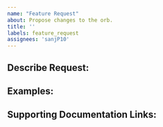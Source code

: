 ```yaml
---
name: "Feature Request"
about: Propose changes to the orb.
title: ''
labels: feature_request
assignees: 'sanjP10'
---
```


## Describe Request:

## Examples:

## Supporting Documentation Links:

